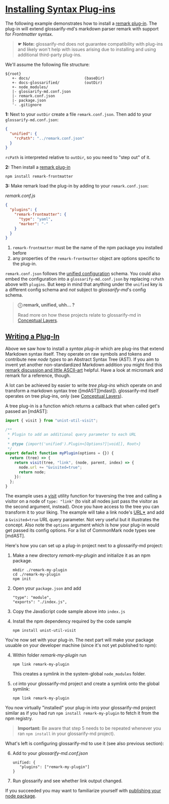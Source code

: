 # [Installing Syntax Plug-ins](#installing-syntax-plug-ins)

[doc-conceptual-layers]: ./conceptual-layers.md

[mdast-util-visit]: https://npmjs.com/package/mdast-util-visit

[remark-discussion]: https://github.com/remarkjs/remark/discussions/869#discussioncomment-1602674

[remark-frontmatter]: https://npmjs.com/package/remark-frontmatter

[remark-plugin]: https://github.com/remarkjs/awesome-remark

[unified-config]: https://github.com/unifiedjs/unified-engine/blob/main/doc/configure.md

The following example demonstrates how to install a [remark plug-in][remark-plugin]. The plug-in will extend glossarify-md's markdown parser remark  with support for *Frontmatter* syntax.

> **☛ Note:** glossarify-md does not guarantee compatibility with plug-ins and likely won't help with issues arising due to installing and using additional third-party plug-ins.

We'll assume the following file structure:

    ${root}
       +- docs/                        (baseDir)
       +- docs-glossarified/           (outDir)
       +- node_modules/
       |- glossarify-md.conf.json
       |- remark.conf.json
       |- package.json
       '- .gitignore

**1:** Next to your `outDir` create a file `remark.conf.json`. Then add to your `glossarify-md.conf.json`:

```json
{
  "unified": {
    "rcPath": "../remark.conf.json"
  }
}
```

`rcPath` is interpreted relative to `outDir`, so you need to "step out" of it.

**2:** Then install a [remark plug-in][remark-plugin]

    npm install remark-frontmatter

**3:** Make remark load the plug-in by adding to your `remark.conf.json`:

*remark.conf.js*

```json
{
  "plugins": {
    "remark-frontmatter": {
      "type": "yaml",
      "marker": "-"
    }
  }
}
```

1.  `remark-frontmatter` must be the name of the npm package you installed before
2.  any properties of the `remark-frontmatter` object are options specific to the plug-in.

`remark.conf.json` follows the [unified configuration][unified-config] schema. You could also embed the configuration into a `glossarify-md.conf.json` by replacing `rcPath` above with `plugins`. But keep in mind that anything under the `unified` key is a different config schema and *not* subject to *glossarify-md*'s config schema.

> **ⓘ remark, unified, uhh... ?**
>
> Read more on how these projects relate to glossarify-md in [Conceptual Layers][doc-conceptual-layers].

## [Writing a Plug-In](#writing-a-plug-in)

Above we saw how to install a *syntax plug-in* which are plug-ins that extend Markdown syntax itself. They operate on raw symbols and tokens and contribute new *node types* to an Abstract Syntax Tree (AST). If you aim to invent yet another non-standardized Markdown addition you might find this [remark discussion and little ASCII-art][remark-discussion] helpful. Have a look at micromark and remark for a reference, though.

A lot can be achieved by easier to write *tree plug-ins* which operate on and transform a markdown syntax tree (\[mdAST]\[mdast]). glossarify-md itself operates on tree plug-ins, only (see [Conceptual Layers][doc-conceptual-layers]).

A tree plug-in is a function which returns a callback that when called get's passed an \[mdAST]:

```js
import { visit } from "unist-util-visit";

/**
 * Plugin to add an additional query parameter to each URL
 *
 * @type {import('unified').Plugin<[Options?]|void[], Root>}
 */
export default function myPlugin(options = {}) {
  return (tree) => {
    return visit(tree, "link", (node, parent, index) => {
      node.url += "&visited=true";
      return node;
    }):
  };
}
```

The example uses a [visit][mdast-util-visit] utility function for traversing the tree and calling a visitor on a node of `type: "link"` (to visit all nodes just pass the visitor as the second argument, instead). Once you have access to the tree you can transform it to your liking. The example will take a link node's [URL🟉][1] and add a `&visited=true` URL query parameter. Not very useful but it illustrates the concept. Also note the `options` argument which is how your plug-in would get passed its config options. For a list of CommonMark node types see \[mdAST].

Here's how you can set up a plug-in project next to a glossarify-md project:

1.  Make a new directory *remark-my-plugin* and initialize it as an npm package.

        mkdir ./remark-my-plugin
        cd ./remark-my-plugin
        npm init

2.  Open your `package.json` and add

        "type": "module",
        "exports": "./index.js",

3.  Copy the JavaScript code sample above into `index.js`

4.  Install the npm dependency required by the code sample

        npm install unist-util-visit

You're now set with your plug-in. The next part will make your package usuable on your developer machine (since it's not yet published to npm):

4.  Within folder *remark-my-plugin* run

        npm link remark-my-plugin

    This creates a symlink in the system-global `node_modules` folder.

5.  `cd` into your glossarify-md project and create a symlink onto the global symlink:

        npm link remark-my-plugin

You now virtually "installed" your plug-in into your glossarify-md project similar as if you had run `npm install remark-my-plugin` to fetch it from the npm registry.

> **Important:** Be aware that step 5 needs to be repeated whenever you ran `npm install` in your glossarify-md project).

What's left is configuring glossarify-md to use it (see also previous section):

6.  Add to your *glossarify-md.conf.json*

        unified: {
           "plugins": ["remark-my-plugin"]
        }

7.  Run glossarify and see whether link output changed.

If you succeeded you may want to familiarize yourself with [publishing your node package][2].

[1]: ./glossary.md#uri--url "Uniform Resource Identifier and Uniform Resource Locator are both the same thing, which is an ID with a syntax scheme://authority.tld/path/#fragment?query like https://my.org/foo/#bar?q=123."

[2]: https://docs.npmjs.com/packages-and-modules

